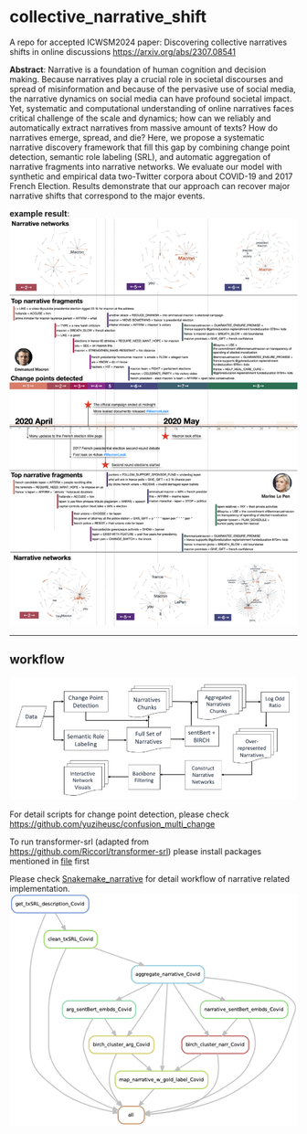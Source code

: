 # collective_narrative_shift

A repo for accepted ICWSM2024 paper: Discovering collective narratives shifts in online discussions https://arxiv.org/abs/2307.08541

**Abstract**: Narrative is a foundation of human cognition and decision making. Because narratives play a crucial role in societal discourses and spread of misinformation and because of the pervasive use of social media, the narrative dynamics on social media can have profound societal impact. Yet, systematic and computational understanding of online narratives faces critical challenge of the scale and dynamics; how can we reliably and automatically extract narratives from massive amount of texts? How do narratives emerge, spread, and die? Here, we propose a systematic narrative discovery framework that fill this gap by combining change point detection, semantic role labeling (SRL), and automatic aggregation of narrative fragments into narrative networks. We evaluate our model with synthetic and empirical data two-Twitter corpora about COVID-19 and 2017 French Election. Results demonstrate that our approach can recover major narrative shifts that correspond to the major events.

**example result**:
![2017 French election](visuals/french_election_local.jpeg)

---

## workflow

![workflow](visuals/flow_chart.png)

For detail scripts for change point detection, please check https://github.com/yuziheusc/confusion_multi_change

To run transformer-srl (adapted from https://github.com/Riccorl/transformer-srl)
please install packages mentioned in [file](scripts/environment.yml) first

Please check [Snakemake_narrative](scripts/Snakemake_narrative) for detail workflow of narrative related implementation. 
![Snakemake_narrative](visuals/dag.png)

